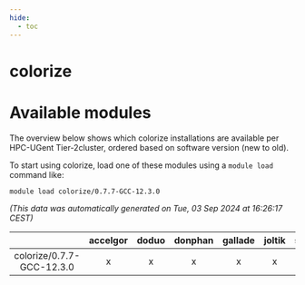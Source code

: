 ```yaml
---
hide:
  - toc
---
```


colorize
========

# Available modules


The overview below shows which colorize installations are available per HPC-UGent Tier-2cluster, ordered based on software version (new to old).

To start using colorize, load one of these modules using a `module load` command like:

```shell
module load colorize/0.7.7-GCC-12.3.0
```

*(This data was automatically generated on Tue, 03 Sep 2024 at 16:26:17 CEST)*  

| |accelgor|doduo|donphan|gallade|joltik|shinx|skitty|
| :---: | :---: | :---: | :---: | :---: | :---: | :---: | :---: |
|colorize/0.7.7-GCC-12.3.0|x|x|x|x|x|x|x|
